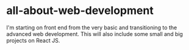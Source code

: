 # all-about-web-development
I'm starting on front end from the very basic and transitioning to the advanced web development. This will also include some small and big projects on React JS.
